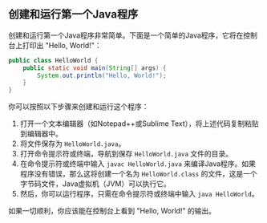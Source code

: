 ## 创建和运行第一个Java程序

创建和运行第一个Java程序非常简单。下面是一个简单的Java程序，它将在控制台上打印出 "Hello, World!"：

```java
public class HelloWorld {
    public static void main(String[] args) {
        System.out.println("Hello, World!");
    }
}
```

你可以按照以下步骤来创建和运行这个程序：

1. 打开一个文本编辑器（如Notepad++或Sublime Text），将上述代码复制粘贴到编辑器中。
2. 将文件保存为 `HelloWorld.java`。
3. 打开命令提示符或终端，导航到保存 `HelloWorld.java` 文件的目录。
4. 在命令提示符或终端中输入 `javac HelloWorld.java` 来编译Java程序。如果程序没有错误，那么这将创建一个名为 `HelloWorld.class` 的文件，这是一个字节码文件，Java虚拟机（JVM）可以执行它。
5. 然后，你可以运行程序，只需在命令提示符或终端中输入 `java HelloWorld`。

如果一切顺利，你应该能在控制台上看到 "Hello, World!" 的输出。